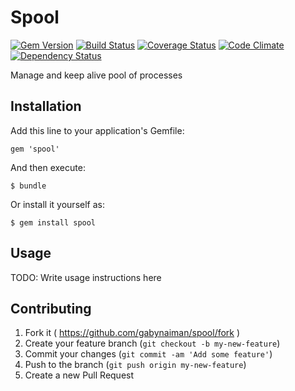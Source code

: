 # Spool

[![Gem Version](https://badge.fury.io/rb/spool.png)](https://rubygems.org/gems/spool)
[![Build Status](https://travis-ci.org/gabynaiman/spool.png?branch=master)](https://travis-ci.org/gabynaiman/spool)
[![Coverage Status](https://coveralls.io/repos/gabynaiman/spool/badge.png?branch=master)](https://coveralls.io/r/gabynaiman/spool?branch=master)
[![Code Climate](https://codeclimate.com/github/gabynaiman/spool.png)](https://codeclimate.com/github/gabynaiman/spool)
[![Dependency Status](https://gemnasium.com/gabynaiman/spool.png)](https://gemnasium.com/gabynaiman/spool)

Manage and keep alive pool of processes

## Installation

Add this line to your application's Gemfile:

    gem 'spool'

And then execute:

    $ bundle

Or install it yourself as:

    $ gem install spool

## Usage

TODO: Write usage instructions here

## Contributing

1. Fork it ( https://github.com/gabynaiman/spool/fork )
2. Create your feature branch (`git checkout -b my-new-feature`)
3. Commit your changes (`git commit -am 'Add some feature'`)
4. Push to the branch (`git push origin my-new-feature`)
5. Create a new Pull Request
